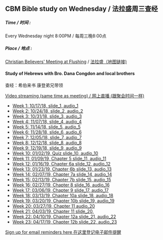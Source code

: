 ## CBM Bible study on Wednesday / 法拉盛周三查经

##### Time / 时间 : 
Every Wednesday night 8:00PM / 每周三晚8:00点

##### Place / 地点 : 
[Christian Believers' Meeting at Flushing](https://www.google.com/maps/place/Christian+Believers+Meeting/@40.7524083,-73.8137922,18z/data=!4m12!1m6!3m5!1s0x89c2603f33468b6d:0xe2592267e26adf67!2sChristian+Believers+Meeting!8m2!3d40.75226!4d-73.81273!3m4!1s0x89c2603f33468b6d:0xe2592267e26adf67!8m2!3d40.75226!4d-73.81273) / [法拉盛（地图链接)](https://www.google.com/maps/place/Christian+Believers+Meeting/@40.7524083,-73.8137922,18z/data=!4m12!1m6!3m5!1s0x89c2603f33468b6d:0xe2592267e26adf67!2sChristian+Believers+Meeting!8m2!3d40.75226!4d-73.81273!3m4!1s0x89c2603f33468b6d:0xe2592267e26adf67!8m2!3d40.75226!4d-73.81273)

#### Study of Hebrews with Bro. Dana Congdon and local brothers 
查经：希伯来书 康登弟兄带领

[Video streaming (same time as meeting) / 网上直播 (跟聚会时间一样)](https://www.youtube.com/channel/UC7UZEHXdMH0Y3DwmdzITyow)

* [Week 1: 10/17/18, ](https://youtu.be/ybarWxXomX0?t=92) [slide_1, ](slides/Hebr1CBM-prophecy.pdf) [audio_1](audio/Hebr1CBM-prophecy.m4a)
* [Week 2: 10/24/18, ](https://youtu.be/GgqdfXQ06MQ?t=675) [slide_2, ](slides/Hebr2CBM-prophecy.pdf) [audio_2](audio/Hebr2CBM-prophecy.m4a)
* [Week 3: 10/31/18, ](https://youtu.be/kXC3S9FxDOY?t=725) [slide_3, ](slides/Hebr3CBM-background.pdf) [audio_3](audio/Hebr3CBM-background.m4a)
* [Week 4: 11/07/18, ](https://youtu.be/qkfbJlYl1kA?t=655) [slide_4, ](slides/Hebr4CBM-argument.pdf) [audio_4](audio/Hebr4CBM-argument.m4a)
* [Week 5: 11/14/18, ](https://youtu.be/DAxWVT3zOnI?t=558) [slide_5, ](slides/Hebr5CBM-chap1.pdf) [audio_5](audio/Hebr5CBM-chap1.m4a)
* [Week 6: 11/28/18, ](https://youtu.be/jH2yJmdtygo?t=519) [slide_6, ](slides/Hebr6CBM-chap2.pdf) [audio_6](audio/Hebr6CBM-chap2.m4a)
* [Week 7: 12/05/18, ](https://youtu.be/aZ9CjzWJJuU?t=702) [slide_7, ](slides/Hebr7CBM-chap2b.pdf) [audio_7](audio/Hebr7CBM-chap2b.m4a) 
* [Week 8: 12/12/18, ](https://youtu.be/DGeKeLwuDRs?t=592) [slide_8, ](slides/Hebr8CBM-chap3.pdf) [audio_8](audio/Hebr8CBM-chap3.m4a)
* [Week 9: 12/19/18, ](https://youtu.be/RtMOcBNHHWs?t=793) [slide_9, ](slides/Hebr9CBM-chap4.pdf) [audio_9](audio/Hebr9CBM-chap4.m4a)
* [Week 10: 01/02/19, Quiz ](https://youtu.be/GDQq0omaRSw?t=517) [slide_10, ](slides/Hebr10CBM-chap1-4-quiz.pdf) [audio_10](audio/Hebr10CBM-chap1-4-quiz.m4a)
* [Week 11: 01/09/19, Chapter 5 ](https://youtu.be/mVtQt0AqZYI?t=710) [slide_11, ](slides/Hebr11CBM-chap5.pdf) [audio_11](audio/Hebr11CBM-chap5.m4a)
* [Week 12: 01/16/19, Chapter 6a ](https://youtu.be/wO42nuUkFtk?t=580) [slide_12, ](slides/Hebr12CBM-chap6a.pdf) [audio_12](audio/Hebr12CBM-chap6a.m4a)
* [Week 13: 01/23/19, Chapter 6b ](https://youtu.be/y5jIYAv5_iE?t=600) [slide_13, ](slides/Hebr13CBM-chap6b.pdf) [audio_13](audio/Hebr13CBM-chap6b.m4a)
* [Week 14: 02/07/19, Chapter 7a ](https://youtu.be/TyVamCIQk5w?t=569) [slide_14, ](slides/Hebr14CBM-Chap7_CHI.pdf) [audio_14](audio/Hebr14CBM-chap7.m4a)
* [Week 15: 02/13/19, Chapter 7b ](https://youtu.be/qAM5tu1T1pI?t=487) [slide_15, ](slides/Hebr15CBM-Chap7b_CHI.pdf) [audio_15](audio/Hebr15CBM-chap7b.m4a)
* [Week 16: 02/27/19, Chapter 8 ](https://youtu.be/PbOItQukUJc?t=501) [slide_16, ](slides/Hebr16-Chap8_CHI.pdf) [audio_16](audio/Hebr16CBM-chap8.m4a)
* [Week 17: 03/06/19, Chapter 9 ](https://youtu.be/lHZXagDr9n0?t=560) [slide_17, ](slides/Hebr17chap9_CHI.pdf) [audio_17](audio/Hebr17CBM-chap9.m4a)
* [Week 18: 03/13/19, Chapter 10a ](https://youtu.be/k73azXlEdJo?t=490) [slide_18, ](slides/Hebr18chap10a_CHI.pdf) [audio_18](audio/Hebr18CBM-chap10a.m4a)
* [Week 19: 03/20/19, Chapter 10b ](https://youtu.be/695_DCVYF2s?t=682) [slide_19, ](slides/Hebr19chap10b_CHI.pdf) [audio_19](audio/Hebr19CBM-chap10b.m4a)
* [Week 20: 03/27/19, Chapter 11 ](https://youtu.be/8VqxPvwF5SU?t=866) [audio_20](audio/Hebr20CBM-chap11.m4a)
* [Week 21: 04/03/19, Chapter 11 ](https://youtu.be/1hj2lGmtNNw?t=636) [slide_20, ](slides/Hebr20chap11-CHI.pdf)
* [Week 22: 04/10/19, Chapter 12a ](https://youtu.be/QIRt-hhAp4o?t=812) [slide_21, ](slides/Hebr21chap12a-CHI.pdf)[audio_22](audio/Hebr22CBM-chap12a.m4a)
* [Week 23: 04/17/19, Chapter 12b ](https://youtu.be/YVI7jSsLDNU?t=500) [slide_22, ](slides/Hebr22chap12b_CHI.pdf)[audio_23](audio/Hebr23CBM-chap12b.m4a)

[Sign up for email reminders here 在这里登记电子邮件提醒](https://goo.gl/forms/D87k7VBsuQMKpyJs2)




